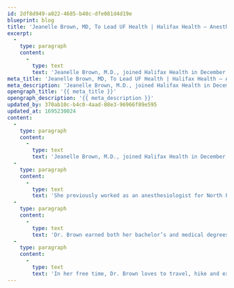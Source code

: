 ```yaml
---
id: 2df8d949-a022-4685-b40c-dfe081d4d19e
blueprint: blog
title: 'Jeanelle Brown, MD, To Lead UF Health | Halifax Health – Anesthesia'
excerpt:
  -
    type: paragraph
    content:
      -
        type: text
        text: 'Jeanelle Brown, M.D., joined Halifax Health in December 2022 as the Chief of Anesthesia.'
meta_title: 'Jeanelle Brown, MD, To Lead UF Health | Halifax Health – Anesthesia'
meta_description: 'Jeanelle Brown, M.D., joined Halifax Health in December 2022 as the Chief of Anesthesia.'
opengraph_title: '{{ meta_title }}'
opengraph_description: '{{ meta_description }}'
updated_by: 370ab10c-b4c0-4aad-88e3-96966f89e595
updated_at: 1695230024
content:
  -
    type: paragraph
    content:
      -
        type: text
        text: 'Jeanelle Brown, M.D., joined Halifax Health in December 2022 as the Chief of Anesthesia.'
  -
    type: paragraph
    content:
      -
        type: text
        text: 'She previously worked as an anesthesiologist for North Florida Regional Hospital in Gainesville as well as Florida Hospital Flagler, Florida Hospital Orlando and Avera St. Luke’s Hospital in South Dakota.'
  -
    type: paragraph
    content:
      -
        type: text
        text: 'Dr. Brown earned both her bachelor’s and medical degrees from the University of Florida. In 2008, she completed her anesthesiology residency at the University of Chicago’s Department of Anesthesia and Critical Care, where she served as president of the Illinois Society of Anesthesiologists – Resident Component and delegate of Illinois for the Anesthesiology Legislative Conference.'
  -
    type: paragraph
    content:
      -
        type: text
        text: 'In her free time, Dr. Brown loves to travel, hike and explore other cultures, from which she finds ideas and settings for her writing. She also enjoys reading, cooking and cuddling with dogs—especially her Maltese, Faith.'
---
```

